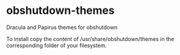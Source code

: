 # obshutdown-themes

Dracula and Papirus themes for obshutdown

To install copy the content of /usr/share/obshutdown/themes in the corresponding folder of your filesystem.
